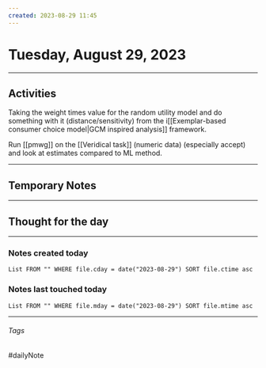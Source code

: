 ```yaml
---
created: 2023-08-29 11:45
---
```


# Tuesday, August 29, 2023

---

## Activities

Taking the weight times value for the random utility model and do something with it (distance/sensitivity) from the i[[Exemplar-based consumer choice model|GCM inspired analysis]] framework.

Run [[pmwg]] on the [[Veridical task]] (numeric data) (especially accept) and look at estimates compared to ML method.

---

## Temporary Notes


---

## Thought for the day

---

### Notes created today
```dataview
List FROM "" WHERE file.cday = date("2023-08-29") SORT file.ctime asc
```

### Notes last touched today
```dataview
List FROM "" WHERE file.mday = date("2023-08-29") SORT file.mtime asc
```
---

###### Tags

#dailyNote
